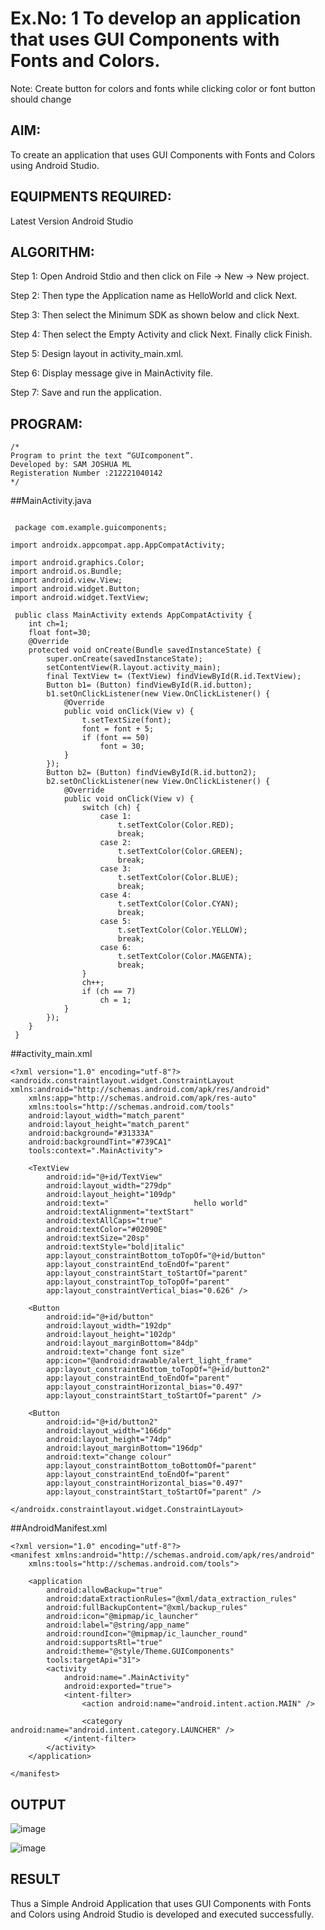 # Ex.No: 1 To develop an application that uses GUI Components with Fonts and Colors. 
Note: Create button for colors and fonts while clicking color or font button should change 


## AIM:

To create an application that uses GUI Components with Fonts and Colors using Android Studio.

## EQUIPMENTS REQUIRED:

Latest Version Android Studio

## ALGORITHM:
Step 1: Open Android Stdio and then click on File -> New -> New project.

Step 2: Then type the Application name as HelloWorld and click Next.

Step 3: Then select the Minimum SDK as shown below and click Next.

Step 4: Then select the Empty Activity and click Next. Finally click Finish.

Step 5: Design layout in activity_main.xml.

Step 6: Display message give in MainActivity file.

Step 7: Save and run the application.

## PROGRAM:
```
/*
Program to print the text “GUIcomponent”.
Developed by: SAM JOSHUA ML
Registeration Number :212221040142
*/
```

##MainActivity.java
```

 package com.example.guicomponents;

import androidx.appcompat.app.AppCompatActivity;

import android.graphics.Color;
import android.os.Bundle;
import android.view.View;
import android.widget.Button;
import android.widget.TextView;

 public class MainActivity extends AppCompatActivity {
    int ch=1;
    float font=30;
    @Override
    protected void onCreate(Bundle savedInstanceState) {
        super.onCreate(savedInstanceState);
        setContentView(R.layout.activity_main);
        final TextView t= (TextView) findViewById(R.id.TextView);
        Button b1= (Button) findViewById(R.id.button);
        b1.setOnClickListener(new View.OnClickListener() {
            @Override
            public void onClick(View v) {
                t.setTextSize(font);
                font = font + 5;
                if (font == 50)
                    font = 30;
            }
        });
        Button b2= (Button) findViewById(R.id.button2);
        b2.setOnClickListener(new View.OnClickListener() {
            @Override
            public void onClick(View v) {
                switch (ch) {
                    case 1:
                        t.setTextColor(Color.RED);
                        break;
                    case 2:
                        t.setTextColor(Color.GREEN);
                        break;
                    case 3:
                        t.setTextColor(Color.BLUE);
                        break;
                    case 4:
                        t.setTextColor(Color.CYAN);
                        break;
                    case 5:
                        t.setTextColor(Color.YELLOW);
                        break;
                    case 6:
                        t.setTextColor(Color.MAGENTA);
                        break;
                }
                ch++;
                if (ch == 7)
                    ch = 1;
            }
        });
    }
 }

```
##activity_main.xml

```
<?xml version="1.0" encoding="utf-8"?>
<androidx.constraintlayout.widget.ConstraintLayout xmlns:android="http://schemas.android.com/apk/res/android"
    xmlns:app="http://schemas.android.com/apk/res-auto"
    xmlns:tools="http://schemas.android.com/tools"
    android:layout_width="match_parent"
    android:layout_height="match_parent"
    android:background="#31333A"
    android:backgroundTint="#739CA1"
    tools:context=".MainActivity">

    <TextView
        android:id="@+id/TextView"
        android:layout_width="279dp"
        android:layout_height="109dp"
        android:text="                   hello world"
        android:textAlignment="textStart"
        android:textAllCaps="true"
        android:textColor="#02090E"
        android:textSize="20sp"
        android:textStyle="bold|italic"
        app:layout_constraintBottom_toTopOf="@+id/button"
        app:layout_constraintEnd_toEndOf="parent"
        app:layout_constraintStart_toStartOf="parent"
        app:layout_constraintTop_toTopOf="parent"
        app:layout_constraintVertical_bias="0.626" />

    <Button
        android:id="@+id/button"
        android:layout_width="192dp"
        android:layout_height="102dp"
        android:layout_marginBottom="84dp"
        android:text="change font size"
        app:icon="@android:drawable/alert_light_frame"
        app:layout_constraintBottom_toTopOf="@+id/button2"
        app:layout_constraintEnd_toEndOf="parent"
        app:layout_constraintHorizontal_bias="0.497"
        app:layout_constraintStart_toStartOf="parent" />

    <Button
        android:id="@+id/button2"
        android:layout_width="166dp"
        android:layout_height="74dp"
        android:layout_marginBottom="196dp"
        android:text="change colour"
        app:layout_constraintBottom_toBottomOf="parent"
        app:layout_constraintEnd_toEndOf="parent"
        app:layout_constraintHorizontal_bias="0.497"
        app:layout_constraintStart_toStartOf="parent" />

</androidx.constraintlayout.widget.ConstraintLayout>
```
##AndroidManifest.xml

```
<?xml version="1.0" encoding="utf-8"?>
<manifest xmlns:android="http://schemas.android.com/apk/res/android"
    xmlns:tools="http://schemas.android.com/tools">

    <application
        android:allowBackup="true"
        android:dataExtractionRules="@xml/data_extraction_rules"
        android:fullBackupContent="@xml/backup_rules"
        android:icon="@mipmap/ic_launcher"
        android:label="@string/app_name"
        android:roundIcon="@mipmap/ic_launcher_round"
        android:supportsRtl="true"
        android:theme="@style/Theme.GUIComponents"
        tools:targetApi="31">
        <activity
            android:name=".MainActivity"
            android:exported="true">
            <intent-filter>
                <action android:name="android.intent.action.MAIN" />

                <category android:name="android.intent.category.LAUNCHER" />
            </intent-filter>
        </activity>
    </application>

</manifest>
```

## OUTPUT

![image](https://github.com/AtchayaSundaramoorthy/GUI-components/assets/119393516/e94e8e6a-79d7-45f9-81ed-03de0b063b5d)

![image](https://github.com/AtchayaSundaramoorthy/GUI-components/assets/119393516/0f708451-1e90-4110-bd85-fb5a56983ee1)


## RESULT
Thus a Simple Android Application that uses GUI Components with Fonts and Colors using Android Studio is developed and executed successfully.


